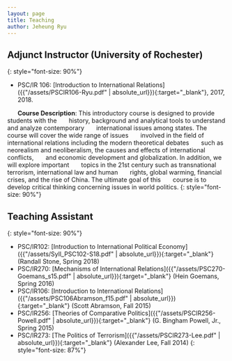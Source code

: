 ```yaml
---
layout: page
title: Teaching
author: Jeheung Ryu
---
```

<!--
## Contents
{:.no_toc}

* ToC
{:toc}

---
![Your very own Ed]({{ site.baseurl }}/assets/screenshot-home.png)
---
## Installing Ed: Robust
The first step to install Ed is to download the source files from GitHub. To do so you must have git installed on your computer. You probably have git already, but if you don't, the easiest way is probably to install [Github Desktop](https://desktop.github.com/) (even though we will be using git and github from the terminal in this tutorial). Mac users may want to ensure they have [Xcode](https://developer.apple.com/xcode/) and its command line tools installed as well. To check if git is running on your system enter the following line on your terminal (remember to ignore the $):
~~~ bash
$ git --version
~~~
To indent specific lines we take advantage of a feature in kramdown that allows us to indicate classes for a line. This approach still allows the line to be readable while editing. 
~~~ markdown
- {:.indent-3} But O heart! heart! heart!
- {:.indent-4} O the bleeding drops of red,
- {:.indent-5} Where on the deck my Captain lies,
- {:.indent-6} Fallen cold and dead.
~~~

---
Using an FTP client like [Filezilla](https://filezilla-project.org/), or [SSH on your terminal](https://www.siteground.com/tutorials/ssh/), you need to push the contents of the `_site` folder to the folder on your server where you would like your project to exist. Depending on your host provider, you may be able to receive help from the sys admins with this step.  -->



## Adjunct Instructor (University of Rochester)
{: style="font-size: 90%"}

- PSC/IR 106: [Introduction to International Relations]({{"/assets/PSCIR106-Ryu.pdf" | absolute_url}}){:target="_blank"}, 2017, 2018. <br>

&nbsp;&nbsp;&nbsp;&nbsp;&nbsp;&nbsp;**Course Description**: This introductory course is designed to provide students with the &nbsp;&nbsp;&nbsp;&nbsp;&nbsp;&nbsp;history, background and analytical tools to understand and analyze contemporary &nbsp;&nbsp;&nbsp;&nbsp;&nbsp;&nbsp;international issues among states. The course will cover the wide range of issues 
&nbsp;&nbsp;&nbsp;&nbsp;&nbsp;&nbsp;involved in the field of international relations including the modern theoretical debates &nbsp;&nbsp;&nbsp;&nbsp;&nbsp;&nbsp;such as neorealism and neoliberalism, the causes and effects of international conflicts, &nbsp;&nbsp;&nbsp;&nbsp;&nbsp;&nbsp;and economic development and globalization. In addition, we will explore important 
&nbsp;&nbsp;&nbsp;&nbsp;&nbsp;&nbsp;topics in the 21st century such as transnational terrorism, international law and human &nbsp;&nbsp;&nbsp;&nbsp;&nbsp;&nbsp;rights, global warming, financial crises, and the rise of China. The ultimate goal of this &nbsp;&nbsp;&nbsp;&nbsp;&nbsp;&nbsp;course is to develop critical thinking concerning issues in world politics.
{: style="font-size: 90%"}

## Teaching Assistant
{: style="font-size: 90%"}

- PSC/IR102: [Introduction to International Political Economy]({{"/assets/Syll_PSC102-S18.pdf" | absolute_url}}){:target="_blank"} (Randall Stone, Spring 2018)
- PSC/IR270: [Mechanisms of International Relations]({{"/assets/PSC270-Goemans_s15.pdf" | absolute_url}}){:target="_blank"} (Hein Goemans, Spring 2016)
- PSC/IR106: [Introduction to International Relations]({{"/assets/PSC106Abramson_f15.pdf" | absolute_url}}){:target="_blank"} (Scott Abramson, Fall 2015)
- PSC/IR256: [Theories of Comparative Politics]({{"/assets/PSCIR256-Powell.pdf" | absolute_url}}){:target="_blank"} (G. Bingham Powell, Jr., Spring 2015)
- PSC/IR273: [The Politics of Terrorism]({{"/assets/PSCIR273-Lee.pdf" | absolute_url}}){:target="_blank"} (Alexander Lee, Fall 2014)
{: style="font-size: 87%"}